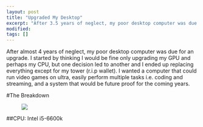 ```yaml
---
layout: post
title: "Upgraded My Desktop"
excerpt: "After 3.5 years of neglect, my poor desktop computer was due for an upgrade."
modified:
tags: []
---
```


After almost 4 years of neglect, my poor desktop computer was due for an upgrade. I started by thinking I would be fine only upgrading my GPU and perhaps my CPU, but one decision led to another and I ended up replacing everything except for my tower (r.i.p wallet). I wanted a computer that could run video games on ultra, easily perform multiple tasks i.e. coding and streaming, and a system that would be future proof for the coming years. 

#The Breakdown

<figure>
	<img src="http://i.imgur.com/H3ameFh.jpg">
</figure>

##CPU:
Intel i5-6600k